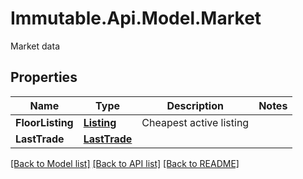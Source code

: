 # Immutable.Api.Model.Market
Market data

## Properties

Name | Type | Description | Notes
------------ | ------------- | ------------- | -------------
**FloorListing** | [**Listing**](Listing.md) | Cheapest active listing | 
**LastTrade** | [**LastTrade**](LastTrade.md) |  | 

[[Back to Model list]](../README.md#documentation-for-models) [[Back to API list]](../README.md#documentation-for-api-endpoints) [[Back to README]](../README.md)

